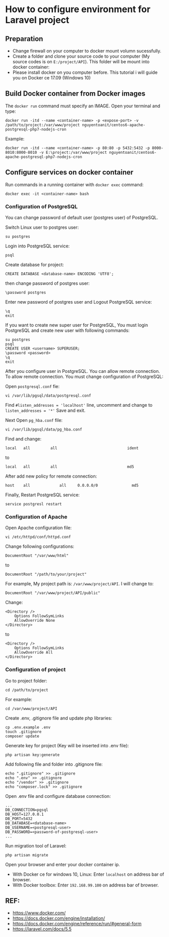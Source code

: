 # How to configure environment for Laravel project
## Preparation
- Change firewall on your computer to docker mount volumn sucessfully.
- Create a folder and clone your source code to your computer (My source codes is on ```E:/project/API```). This folder will be mount into docker container:
- Please install docker on you computer before. This tutorial i will guide you on Docker ce 17.09 (Windows 10)


## Build Docker container from Docker images
The ```docker run``` command must specify an IMAGE. Open your terminal and type:

```
docker run -itd --name <container-name> -p <expose-port> -v /path/to/project:/var/www/project nguyentoanit/centos6-apache-postgresql-php7-nodejs-cron
```

Example:

```
docker run -itd --name <container-name> -p 80:80 -p 5432:5432 -p 8000-8010:8000-8010 -v E:\project:/var/www/project nguyentoanit/centos6-apache-postgresql-php7-nodejs-cron
```

## Configure services on docker container
Run commands in a running container with ```docker exec``` command:

```
docker exec -it <container-name> bash
```

### Configuration of PostgreSQL
You can change password of default user (postgres user) of PostgreSQL.

Switch Linux user to postgres user:

```
su postgres
```

Login into PostgreSQL service:

```
psql
```

Create database for project:

```
CREATE DATABASE <database-name> ENCODING 'UTF8';
```

then change password of postgres user:

```
\password postgres
```

Enter new password of postgres user and Logout PostgreSQL service:

```
\q
exit
```

If you want to create new super user for PostgreSQL, You must login PostgreSQL and create new user with following commands:

```
su postgres
psql
CREATE USER <username> SUPERUSER;
\password <password>
\q
exit
```

After you configure user in PostgreSQL. You can allow remote connection. To allow remote connection. You must change configuration of PostgreSQL:

Open ```postgresql.conf``` fie:

```
vi /var/lib/pgsql/data/postgresql.conf
```

Find ```#listen_addresses = 'localhost'``` line, uncomment and change to ```listen_addresses = '*'```
Save and exit.

Next Open ```pg_hba.conf``` file:

```
vi /var/lib/pgsql/data/pg_hba.conf
```

Find and change:

```
local   all         all                               ident
```
to

```
local   all         all                               md5
```

After add new policy for remote connection:

```
host    all             all     0.0.0.0/0               md5
```

Finally, Restart PostgreSQL service:

```
service postgresl restart
```

### Configuration of Apache
Open Apache configuration file:

```
vi /etc/httpd/conf/httpd.conf
```

Change following configurations:

```
DocumentRoot "/var/www/html"
```
to

```
DocumentRoot "/path/to/your/project"
```

For example, My project path is: ```/var/www/project/API```. I will change to:

```
DocumentRoot "/var/www/project/API/public"
```

Change:

```
<Directory />
    Options FollowSymLinks
    AllowOverride None
</Directory>
```
to

```
<Directory />
    Options FollowSymLinks
    AllowOverride All
</Directory>
```

### Configuration of project
Go to project folder:

```
cd /path/to/project
```
For example:

```
cd /var/www/project/API
```

Create .env, .gitignore file and update php libraries:

```
cp .env.example .env
touch .gitignore
composer update
```

Generate key for project (Key will be inserted into .env file):

```
php artisan key:generate
```

Add following file and folder into .gitignore file:

```
echo ".gitignore" >> .gitignore
echo ".env" >> .gitignore
echo "/vendor" >> .gitignore
echo "composer.lock" >> .gitignore
```

Open .env file and configure database connection:

```
...
DB_CONNECTION=pgsql
DB_HOST=127.0.0.1
DB_PORT=5432
DB_DATABASE=<database-name>
DB_USERNAME=<postgresql-user>
DB_PASSWORD=<password-of-postgresql-user>
...
```

Run migration tool of Laravel:

```
php artisan migrate
```

Open your browser and enter your docker container ip.
- With Docker ce for windows 10, Linux: Enter ```localhost``` on address bar of browser.
- With Docker toolbox: Enter ```192.168.99.100``` on address bar of browser.

## REF:
- https://www.docker.com/
- https://docs.docker.com/engine/installation/
- https://docs.docker.com/engine/reference/run/#general-form
- https://laravel.com/docs/5.5
